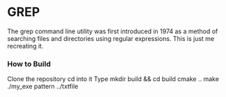 # GREP

The grep command line utility was first introduced in 1974 as a method of searching files and directories using regular expressions. This is just me recreating it.

### How to Build

Clone the repository
cd into it
Type mkdir build && cd build
cmake ..
make
./my_exe pattern ../txtfile
